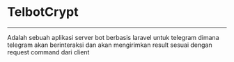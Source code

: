 # TelbotCrypt
----------------
Adalah sebuah aplikasi server bot berbasis laravel untuk telegram dimana telegram akan berinteraksi dan akan mengirimkan result sesuai dengan request command dari client  
